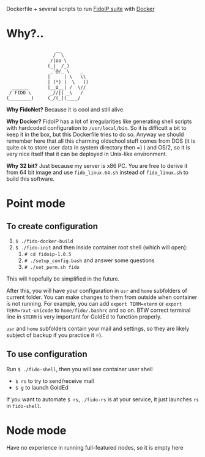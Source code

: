 Dockerfile + several scripts
to run [FidoIP suite](https://sourceforge.net/projects/fidoip/)
with [Docker](https://www.docker.com/)

# Why?..

                      __
                     /  \
                    /|oo \
                   (_|  /_)
                    _`@/_ \    _
                   |     | \   \\
                   | (*) |  \   )) 
      ______       |__U__| /  \//
     / FIDO \       _//|| _\   /
    (________)     (_/(_|(____/

**Why FidoNet?** Because it is cool and still alive.

**Why Docker?** FidoIP has a lot of irregularities like generating shell scripts
with hardcoded configuration to `/usr/local/bin`. So it is difficult a bit
to keep it in the box, but this Dockerfile tries to do so. Anyway we should
remember here that all this charming oldschool stuff comes from DOS (it is quite ok
to store user data in system directory then =) ) and OS/2, so it is
very nice itself that it can be deployed in Unix-like environment.

**Why 32 bit?** Just because my server is x86 PC. You are free to derive it from 64 bit
image and use `fido_linux.64.sh` instead of `fido_linux.sh` to build this software.

# Point mode

## To create configuration

1. `$ ./fido-docker-build`
2. `$ ./fido-init` and then inside container root shell (which will open):
    1. `# cd fidoip-1.0.5`
    2. `# ./setup_config.bash` and answer some questions
    3. `# ./set_perm.sh fido`

This will hopefully be simplified in the future.

After this, you will have your configuration in `usr` and `home` subfolders of current folder.
You can make changes to them from outside when container is not running.
For example, you can add `export TERM=xterm` or `export TERM=rxvt-unicode`
to `home/fido/.bashrc` and so on. BTW correct terminal line in `$TERM` is very
important for GoldEd to function properly.

`usr` and `home` subfolders contain your mail and settings,
so they are likely subject of backup if you practice it =).

## To use configuration

Run `$ ./fido-shell`, then you will see container user shell

* `$ rs` to try to send/receive mail
* `$ g` to launch GoldEd

If you want to automate `$ rs`, `./fido-rs` is at your service, it just launches `rs` in `fido-shell`.

# Node mode

Have no experience in running full-featured nodes, so it is empty here
